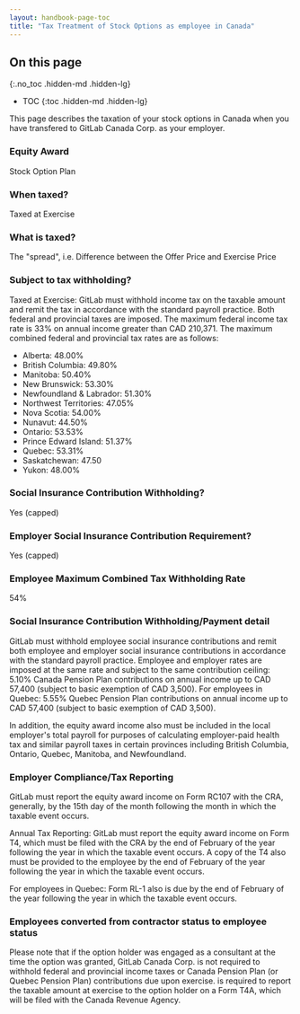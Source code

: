 ```yaml
---
layout: handbook-page-toc
title: "Tax Treatment of Stock Options as employee in Canada"
---
```


## On this page
{:.no_toc .hidden-md .hidden-lg}

- TOC
{:toc .hidden-md .hidden-lg}

This page describes the taxation of your stock options in Canada when you have transfered to GitLab Canada Corp. as your employer.

### Equity Award
Stock Option Plan

### When taxed?
Taxed at Exercise

### What is taxed?
The "spread", i.e. Difference between the Offer Price and Exercise Price

### Subject to tax withholding?
Taxed at Exercise: GitLab must withhold income tax on the taxable amount and remit the tax in accordance with the standard payroll practice. Both federal and provincial taxes are imposed. The maximum federal income tax rate is 33% on annual income greater than CAD 210,371. The maximum combined federal and provincial tax rates are as follows:

- Alberta: 48.00%
- British Columbia: 49.80%
- Manitoba: 50.40%
- New Brunswick: 53.30%
- Newfoundland & Labrador: 51.30%
- Northwest Territories: 47.05%
- Nova Scotia: 54.00%
- Nunavut: 44.50%
- Ontario: 53.53%
- Prince Edward Island: 51.37%
- Quebec: 53.31%
- Saskatchewan: 47.50
- Yukon: 48.00%

### Social Insurance Contribution Withholding?
Yes (capped)

### Employer Social Insurance Contribution Requirement?
Yes (capped)

### Employee Maximum Combined Tax Withholding Rate
54%

### Social Insurance Contribution Withholding/Payment detail
GitLab must withhold employee social insurance contributions and remit both employee and employer social insurance contributions in accordance with the standard payroll practice. Employee and employer rates are imposed at the same rate and subject to the same contribution ceiling: 5.10% Canada Pension Plan contributions on annual income up to CAD 57,400 (subject to basic exemption of CAD 3,500). For employees in Quebec: 5.55% Quebec Pension Plan contributions on annual income up to CAD 57,400 (subject to basic exemption of CAD 3,500).

In addition, the equity award income also must be included in the local employer's total payroll for purposes of calculating employer-paid health tax and similar payroll taxes in certain provinces including British Columbia, Ontario, Quebec, Manitoba, and Newfoundland.

### Employer Compliance/Tax Reporting
GitLab must report the equity award income on Form RC107 with the CRA, generally, by the 15th day of the month following the month in which the taxable event occurs.

Annual Tax Reporting: GitLab must report the equity award income on Form T4, which must be filed with the CRA by the end of February of the year following the year in which the taxable event occurs. A copy of the T4 also must be provided to the employee by the end of February of the year following the year in which the taxable event occurs.

For employees in Quebec: Form RL-1 also is due by the end of February of the year following the year in which the taxable event occurs.

### Employees converted from contractor status to employee status
Please note that if the option holder was engaged as a consultant at the time the option was granted, GitLab Canada Corp. is not required to withhold federal and provincial income taxes or Canada Pension Plan (or Quebec Pension Plan) contributions due upon exercise. is required to report the taxable amount at exercise to the option holder on a Form T4A, which will be filed with the Canada Revenue Agency.

